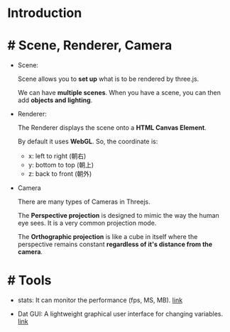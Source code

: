 #  Introduction

# #  Scene, Renderer, Camera

- Scene:

  Scene allows you to **set up** what is to be rendered by three.js.

  We can have **multiple scenes**. When you have a scene, you can then add **objects and lighting**.

- Renderer:

  The Renderer displays the scene onto a **HTML Canvas Element**.

  By default it uses **WebGL**. So, the coordinate is:

    * x: left to right (朝右)
    * y: bottom to top (朝上)
    * z: back to front (朝外)

- Camera

  There are many types of Cameras in Threejs.

  The **Perspective projection** is designed to mimic the way the human eye sees. It is a very common projection mode.

  The **Orthographic projection** is like a cube in itself where the perspective remains constant **regardless of it's distance from the camera**.

# #  Tools

- stats: It can monitor the performance (fps, MS, MB). [link](https://github.com/mrdoob/stats.js/)

- Dat GUI: A lightweight graphical user interface for changing variables. [link](https://github.com/dataarts/dat.gui)
